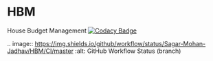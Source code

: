# HBM
House Budget Management
[![Codacy Badge](https://app.codacy.com/project/badge/Grade/731f9c2a564f4025bc8a9f705ce5c5cc)](https://www.codacy.com/gh/Sagar-Mohan-Jadhav/HBM/dashboard?utm_source=github.com&amp;utm_medium=referral&amp;utm_content=Sagar-Mohan-Jadhav/HBM&amp;utm_campaign=Badge_Grade)

.. image:: https://img.shields.io/github/workflow/status/Sagar-Mohan-Jadhav/HBM/CI/master   :alt: GitHub Workflow Status (branch)
